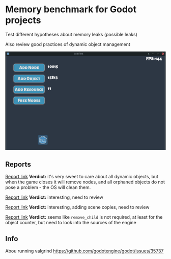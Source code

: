 # Memory benchmark for Godot projects

Test different hypotheses about memory leaks (possible leaks)

Also review good practices of dynamic object management

![screenshot](./screenshot.png)


## Reports

[Report link](https://github.com/godotengine/godot/issues/53563)
**Verdict:** it's very sweet to care about all dynamic objects, but when the game closes it will remove nodes, and all orphaned objects do not pose a problem - the OS will clean them.

[Report link](https://godotengine.org/qa/87263/object-wont-queue_free-even-though-its-meeting-requirments)
**Verdict:** interesting, need to review

[Report link](https://github.com/godotengine/godot/issues/32645)
**Verdict:** interesting, adding scene copies, need to review

[Report link](https://godotengine.org/qa/49763/changing-scenes-queue_free-system-memory-eventually-crashes)
**Verdict:** seems like `remove_child` is not required, at least for the object counter, but need to look into the sources of the engine


## Info

Abou running valgrind https://github.com/godotengine/godot/issues/35737